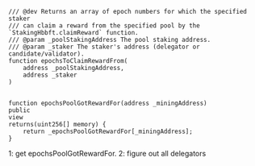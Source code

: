 



    /// @dev Returns an array of epoch numbers for which the specified staker
    /// can claim a reward from the specified pool by the `StakingHbbft.claimReward` function.
    /// @param _poolStakingAddress The pool staking address.
    /// @param _staker The staker's address (delegator or candidate/validator).
    function epochsToClaimRewardFrom(
        address _poolStakingAddress,
        address _staker
    )


    function epochsPoolGotRewardFor(address _miningAddress)
    public
    view
    returns(uint256[] memory) {
        return _epochsPoolGotRewardFor[_miningAddress];
    }


  1: get epochsPoolGotRewardFor.
  2: figure out all delegators